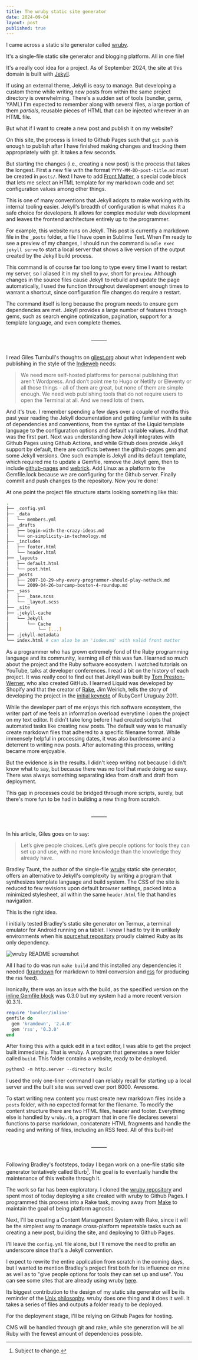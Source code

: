 ```yaml
---
title: The wruby static site generator
date: 2024-09-04
layout: post
published: true
---
```


I came across a static site generator called [wruby](https://wruby.btxx.org).

It's a single-file static site generator and blogging platform. All in one file!

It's a really cool idea for a project. 
As of September 2024, the site at  this domain is built with 
[Jekyll](https://jekyllrb.com).

If using an external theme, Jekyll is easy to manage. But
developing a custom theme while writing new posts from within
the same project directory is overwhelming. There's a sudden
set of tools (bundler, gems, YAML) I'm expected to remember
along with several files, a large portion of them *partials*, 
reusable pieces of HTML that can be injected wherever in an
HTML file. 

But what if I want to create a new post and publish it on my
website?

On this site, the process is linked to Github Pages such that
`git push` is enough to publish after I have finished making
changes and tracking them appropriately with git. It takes a 
few seconds.

But starting the changes (i.e., creating a new post) is the 
process that takes the longest. First a new file with the
format `YYYY-MM-DD-post-title.md` must be created in `posts/`.
Next I have to add [Front Matter](https://jekyllrb.com/docs/front-matter/),
a special code block that lets me select an HTML template
for my markdown code and set configuration values among other
things.


This is one of many conventions that Jekyll adopts to make working 
with its internal tooling easier. Jekyll's breadth of configuration is what 
makes it a safe choice for developers. It allows for complex modular web development and leaves the frontend architecture entirely up to 
the programmer. 

For example, this website runs on Jekyll. This post is currently a markdown
file in the `_posts` folder, a file I have open in Sublime Text. When I'm
ready to see a preview of my changes, I should run the command `bundle exec jekyll serve` 
to start a local server that shows a live version of the output created by the
Jekyll build process.

This command is of course far too long to type every time I want to restart my server,
so I aliased it in my shell to `pvw`, short for `preview`. Although changes 
in the source files cause Jekyll to rebuild and update the page 
automatically, I used the function throughout development enough times to warrant
a shortcut, since configuration file changes do require a restart.

The command itself is long because the program needs to ensure 
gem dependencies are met. Jekyll provides a large number of features
through gems, such as search engine optimization, pagination, support
for a template language, and even complete themes. 

<div style="text-align: center; padding: 1rem;" >
&mdash;&mdash;&mdash;
</div>

I read Giles Turnbull's thoughts on [gilest.org](https://gilest.org/indie-easy.html) about what independent web publishing in the style of the [Indieweb](https://indieweb.org) needs:

> We need more self-hosted platforms for personal publishing that aren’t Wordpress. And don’t point me to Hugo or Netlify or Eleventy or all those things - all of them are great, but none of them are simple enough. We need web publishing tools that do not require users to open the Terminal at all. And we need lots of them.

And it's true. I remember spending a few days over a couple of months this past year
reading the Jekyll documentation and getting familiar with its suite of 
dependencies and conventions, from the syntax of the Liquid template language to
the configuration options and default variable values. And that was the first part. 
Next was understanding how Jekyll integrates with Github Pages 
using Github Actions, and while Github does provide Jekyll support by default,
there are conflicts between the github-pages gem and some Jekyll versions. 
One such example is Jekyll and its default template, which required me to
update a Gemfile, remove the Jekyll gem, then to include [github-pages](https://github.com/github/pages-gem) and 
[webrick](https://github.com/ruby/webrick).
Add Linux as a platform to the Gemfile.lock because we are configuring
for the Github server. Finally commit and push changes
to the repository. Now you're done!


At one point the project file structure starts looking something like this:

~~~sh
.
├── _config.yml
├── _data
│   └── members.yml
├── _drafts
│   ├── begin-with-the-crazy-ideas.md
│   └── on-simplicity-in-technology.md
├── _includes
│   ├── footer.html
│   └── header.html
├── _layouts
│   ├── default.html
│   └── post.html
├── _posts
│   ├── 2007-10-29-why-every-programmer-should-play-nethack.md
│   └── 2009-04-26-barcamp-boston-4-roundup.md
├── _sass
│   ├── _base.scss
│   └── _layout.scss
├── _site
├── .jekyll-cache
│   └── Jekyll
│       └── Cache
│           └── [...]
├── .jekyll-metadata
└── index.html # can also be an 'index.md' with valid front matter
~~~


As a programmer who has grown extremely fond of the Ruby programming language
and its community, learning all of this was fun. I learned so much about
the project and the Ruby software ecosystem. I watched tutorials on YouTube, talks at developer conferences. I read a bit on the history of each project. It was really cool to find out that Jekyll was built by 
[Tom Preston-Werner](https://tom.preston-werner.com), who also created GitHub. I learned Liquid was developed by Shopify and that the creator of 
[Rake](https://github.com/ruby/rake), Jim Weirich, tells the story of developing the project in 
the [initial keynote](https://www.youtube.com/watch?v=0D3KfnbTdWw) of RubyConf Uruguay 2011. 

While the developer part of me enjoys this rich
software ecosystem, the writer part of me feels an information
overload everytime I open the project on my text editor. 
It didn't take long before I had created scripts that
automated tasks like creating new posts. The default way
was to manually create markdown files that adhered to a 
specific filename format. While immensely helpful in processing
dates, it was also burdensome and a deterrent to writing
new posts. After automating this process, writing became
more enjoyable.

But the evidence is in the results. I didn't keep writing not
because I didn't know what to say, but because there was
no tool that made doing so easy. There was always something 
separating idea from draft and draft from deployment.

This gap in processes could be bridged through more
scripts, surely, but there's more fun to be had in
building a new thing from scratch. 

<div style="text-align: center; padding: 1rem;" >
&mdash;&mdash;&mdash;
</div>

In his article, Giles goes on to say:

> Let’s give people choices. Let’s give people options for tools they can set up and use, with no more knowledge than the knowledge they already have.



Bradley Taunt, the author of the single-file [wruby](https://wruby.btxx.org) static site generator, offers
an alternative to Jekyll's complexity by writing a program that synthesizes template language
and build system. The CSS of the site is reduced to few revisions upon default 
browser settings, packed into a minimized stylesheet, all within the same `header.html` file
that handles navigation.

This is the right idea. 

I initially tested Bradley's static site generator on Termux, a terminal emulator for 
Android running on a tablet. I knew I had to try it in unlikely
environments when his [sourcehut repository]((https://git.sr.ht/~bt/wruby)) 
proudly claimed Ruby as its only dependency.

![wruby README screenshot](https://cspablocortez.github.io/assets/images/wruby-readme.jpeg)

All I had to do was run `make build` and this installed any dependencies it needed 
([kramdown](https://kramdown.gettalong.org/index.html) for markdown 
to html conversion and [rss](https://rubygems.org/gems/rss) for producing 
the rss feed). 

Ironically, there was an issue with the build, as the specified version
on the [inline Gemfile block](https://bundler.io/guides/bundler_in_a_single_file_ruby_script.html)
was 0.3.0 but my system had a more recent version (0.3.1). 

```ruby
require 'bundler/inline'
gemfile do
  gem 'kramdown', '2.4.0'
  gem 'rss', '0.3.0'
end
```

After fixing this with a quick edit in a text editor, I was able to get
the project built immediately. That is wruby. A program that generates a 
new folder called `build`. This folder contains a website, ready to be 
deployed.


```python
python3 -m http.server --directory build
```

I used the only one-liner command I can reliably recall for starting 
up a local server and the built site was served over port 8000. Awesome.

To start writing new content you must create new markdown files inside 
a `posts` folder, with no expected format for the filename. To modify
the content structure there are two HTML files, header and footer. 
Everything else is handled by `wruby.rb`, a program that in one file
declares several functions to parse markdown, concatenate HTML 
fragments and handle the reading and writing of files, including
an RSS feed. All of this built-in!



<div style="text-align: center; padding: 1rem;" >
&mdash;&mdash;&mdash;
</div>

Following Bradley's footsteps, today I began work on a one-file static 
site generator tentatively called Blurb[^1]. The goal is to eventually handle
the maintenance of this website through it.

[^1]: Subject to change.

The work so far has been exploratory. I cloned the 
[wruby repository](https://git.sr.ht/~bt/wruby) and spent
most of today deploying a site created with wruby to Github Pages. I
programmed this process into a Rake task, moving away from 
[Make](https://www.gnu.org/software/make/) to maintain the goal of
being platform agnostic.

Next, I'll be creating a Content Management System with Rake,
since it will be the simplest way to manage cross-platform repeatable tasks such
as creating a new post, building the site, and deploying to Github 
Pages. 

I'll leave the `config.yml` file alone, but I'll remove the need to
prefix an underscore since that's a Jekyll convention.

I expect to rewrite the entire application from scratch in the coming
days, but I wanted to mention Bradley's project 
first both for its influence on mine as well as to "give people options for tools they can set up and use". 
You can see some sites that are already using wruby [here](https://wruby.btxx.org/websites).

Its biggest contribution to the design of my 
static site generator will be its reminder of the 
[Unix philosophy](https://en.wikipedia.org/wiki/Unix_philosophy#Origin).
wruby does one thing and it does it well. It takes a series of files
and outputs a folder ready to be deployed. 

For the deployment stage, I'll be relying on 
Github Pages for hosting. 

CMS will be handled through git and rake, while
site generation will be all Ruby with the fewest 
amount of dependencies possible. 





